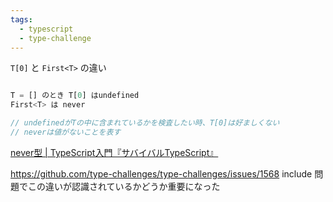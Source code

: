 ```yaml
---
tags:
  - typescript
  - type-challenge
---
```

`T[0]` と `First<T>` の違い
```ts

T = [] のとき T[0] はundefined
First<T> は never

// undefinedがTの中に含まれているかを検査したい時、T[0]は好ましくない
// neverは値がないことを表す
```
[never型 | TypeScript入門『サバイバルTypeScript』](https://typescriptbook.jp/reference/statements/never)

https://github.com/type-challenges/type-challenges/issues/1568
include 問題でこの違いが認識されているかどうか重要になった